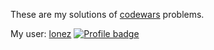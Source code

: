 These are my solutions of [codewars](https://www.codewars.com) problems. 

My user: [lonez](https://www.codewars.com/users/lonez) [![Profile badge](https://www.codewars.com/users/lonez/badges/micro)](https://www.codewars.com/users/lonez)